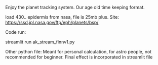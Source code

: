 Enjoy the planet tracking system. Our age old time keeping format. 

load 430.. epidermis from nasa, file is 25mb plus. 
Site: https://ssd.jpl.nasa.gov/ftp/eph/planets/bsp/


Code run:

streamlit run ak_stream_finnv1.py

Other python file: Meant for personal calculation, for astro people, not recommended for beginner. Final effect is incorporated in streamlit file


